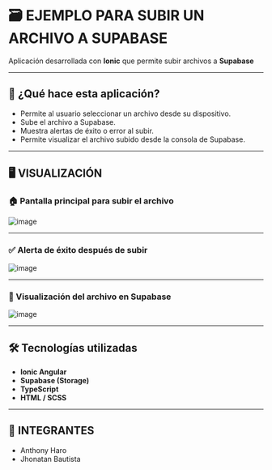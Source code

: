 # 🗃️ EJEMPLO PARA SUBIR UN ARCHIVO A SUPABASE

Aplicación desarrollada con **Ionic** que permite subir archivos a **Supabase**

---

## 🤔 ¿Qué hace esta aplicación?

- Permite al usuario seleccionar un archivo desde su dispositivo.
- Sube el archivo a Supabase.
- Muestra alertas de éxito o error al subir.
- Permite visualizar el archivo subido desde la consola de Supabase.

---

## 🖥️ VISUALIZACIÓN

### 🏠 Pantalla principal para subir el archivo

![image](https://github.com/user-attachments/assets/a902464e-a7bf-4ee9-b750-f7c7fbec6255)

---

### ✅ Alerta de éxito después de subir

![image](https://github.com/user-attachments/assets/1bc22eb4-b430-4b8a-9889-9127829d6189)

---

### 👀 Visualización del archivo en Supabase

![image](https://github.com/user-attachments/assets/2841cb5f-ad65-4b8e-a3cd-6c17e464acb6)

---

## 🛠️ Tecnologías utilizadas

- **Ionic Angular**
- **Supabase (Storage)**
- **TypeScript**
- **HTML / SCSS**

---

## 🤝 INTEGRANTES 
- Anthony Haro
- Jhonatan Bautista
